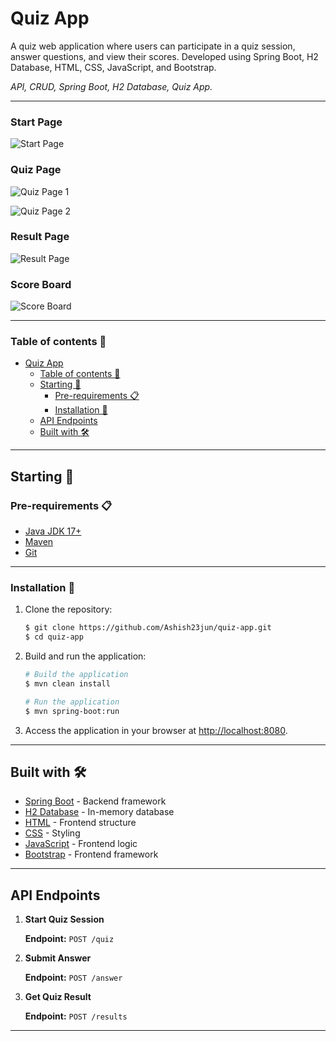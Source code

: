 # Quiz App

A quiz web application where users can participate in a quiz session, answer questions, and view their scores. Developed using Spring Boot, H2 Database, HTML, CSS, JavaScript, and Bootstrap.

*API, CRUD, Spring Boot, H2 Database, Quiz App.*



---

### Start Page

![Start Page](https://raw.githubusercontent.com/DevRezaur/spring-boot-quiz-app/main/screenshots/Start%20Page.PNG)

### Quiz Page

![Quiz Page 1](https://raw.githubusercontent.com/DevRezaur/spring-boot-quiz-app/main/screenshots/Quiz%20Page%201.PNG)

![Quiz Page 2](https://raw.githubusercontent.com/DevRezaur/spring-boot-quiz-app/main/screenshots/Quiz%20Page%202.PNG)

### Result Page

![Result Page](https://raw.githubusercontent.com/DevRezaur/spring-boot-quiz-app/main/screenshots/Result%20Page.PNG)

### Score Board

![Score Board](https://raw.githubusercontent.com/DevRezaur/spring-boot-quiz-app/main/screenshots/Score%20Board.PNG)


---

### Table of contents 📃

- [Quiz App](#quiz-app)
  - [Table of contents 📃](#table-of-contents-)
  - [Starting 🚀](#starting-)
    - [Pre-requirements 📋](#pre-requirements-)
    - [Installation 🔧](#installation-)
  - [API Endpoints](#api-endpoints-)
  - [Built with 🛠️](#built-with-️)

---

## Starting 🚀

### Pre-requirements 📋

* [Java JDK 17+](https://www.oracle.com/java/technologies/javase-jdk17-downloads.html)
* [Maven](https://maven.apache.org/)
* [Git](https://git-scm.com/)

---

### Installation 🔧

1. Clone the repository:

    ```bash
    $ git clone https://github.com/Ashish23jun/quiz-app.git
    $ cd quiz-app
    ```

2. Build and run the application:

    ```bash
    # Build the application
    $ mvn clean install

    # Run the application
    $ mvn spring-boot:run
    ```

3. Access the application in your browser at [http://localhost:8080](http://localhost:8080).

---

## Built with 🛠️

* [Spring Boot](https://spring.io/projects/spring-boot) - Backend framework  
* [H2 Database](https://www.h2database.com/) - In-memory database  
* [HTML](https://developer.mozilla.org/en-US/docs/Web/HTML) - Frontend structure  
* [CSS](https://developer.mozilla.org/en-US/docs/Web/CSS) - Styling  
* [JavaScript](https://developer.mozilla.org/en-US/docs/Web/JavaScript) - Frontend logic  
* [Bootstrap](https://getbootstrap.com/) - Frontend framework  

---

## API Endpoints
1. **Start Quiz Session**

   **Endpoint:** `POST /quiz`  
   
2. **Submit Answer**

   **Endpoint:** `POST /answer`

    
3. **Get Quiz Result**

   **Endpoint:** `POST /results`
---


   
